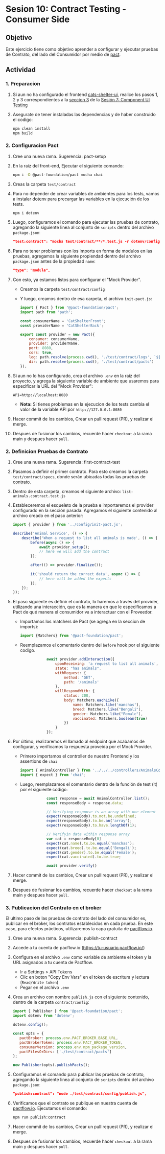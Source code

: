 # Sesion 10: Contract Testing - Consumer Side

## Objetivo
Este ejercicio tiene como objetivo aprender a configurar y ejecutar pruebas de Contrato, del lado del Consumidor por medio de [pact](https://pact.io/).

## Actividad

### 1. Preparacion

1. Si aun no ha configurado el frontend [cats-shelter-ui](https://github.com/holgiosalos/cats-shelter-ui), realice los pasos 1, 2 y 3 correspondientes a la [seccion 3](../component-ui/README.md#3-verificar-funcionamiento-del-front-end) de la [Sesión 7: Component UI Testing](../component-ui/README.md)

1. Asegurate de tener instaladas las dependencias y de haber construido el codigo:

   ```bash
   npm clean install
   npm build
   ```

### 2. Configuracion Pact

1. Cree una nueva rama. Sugerencia: pact-setup

1. En la raiz del front-end, Ejecutar el siguiente comando:

   ```bash
   npm i -D @pact-foundation/pact mocha chai
   ```

1. Creas la carpeta `test/contract`

1. Para no depender de crear variables de ambientes para los tests, vamos a instalar [dotenv](https://www.npmjs.com/package/dotenv) para precargar las variables en la ejecución de los tests.

   ```bash
   npm i dotenv
   ```

1. Luego, configuramos el comando para ejecutar las pruebas de contrato, agregando la siguiente linea al conjunto de `scripts` dentro del archivo `package.json`:

   ```json
   "test:contract": "mocha test/contract/**/*.test.js -r dotenv/config",
   ```

1. Para no tener problemas con los imports en forma de modulos en las pruebas, agregamos la siguiente propiendad dentro del archivo `package.json` antes de la propiedad `name`:

   ```json
   "type": "module",
   ```

1. Con esto, ya estamos listos para configurar el "Mock Provider".

   - Creamos la carpeta `test/contract/config`

   - Y luego, creamos dentro de esa carpeta, el archivo `init-pact.js`:

      ```js
      import { Pact } from '@pact-foundation/pact';
      import path from 'path';
      
      const consumerName = 'CatShelterFront';
      const providerName = 'CatShelterBack';
      
      export const provider = new Pact({
          consumer: consumerName,
          provider: providerName,
          port: 8080,
          cors: true,
          log: path.resolve(process.cwd(), './test/contract/logs', `${consumerName}-${providerName}.log`),
          dir: path.resolve(process.cwd(), './test/contract/pacts')
      });
      ```

1. Si aun no lo has configurado, crea el archivo `.env` en la raiz del proyecto, y agrega la siguiente variable de ambiente que usaremos para especificar la URL del "Mock Provider":

   ```env
   API=http://localhost:8080
   ```

   - **Nota:** Si tienes problemas en la ejecucion de los tests cambia el valor de la variable API por `http://127.0.0.1:8080`

1. Hacer commit de los cambios, Crear un pull request (PR), y realizar el merge.

1. Despues de fusionar los cambios, recuerde hacer `checkout` a la rama main y despues hacer `pull`.

### 2. Definicion Pruebas de Contrato

1. Cree una nueva rama. Sugerencia: first-contract-test

1. Pasamos a definir el primer contrato. Para esto creamos la carpeta `test/contract/specs`, donde serán ubicadas todas las pruebas de contrato.

1. Dentro de esta carpeta, creamos el siguiente archivo: `list-animals.contract.test.js`

1. Estableceremos el esqueleto de la prueba e importaremos el provider configurado en la sección pasada. Agregamos el siguiente contenido al archivo creado en el paso anterior:

   ```js
   import { provider } from '../config/init-pact.js';
   
   describe('Animal Service', () => {
       describe('When a request to list all animals is made', () => {
           before(async () => {
               await provider.setup();
               // here we will add the contract
           });
   
           after(() => provider.finalize());
           
           it('should return the correct data', async () => {
               // here will be added the expects
           });
       });
   });
   ```

1. El paso siguiente es definir el contrato, lo haremos a través del provider, utilizando una interacción, que es la manera en que le especificamos a Pact de qué manera el consumidor va a interactuar con el Proveedor.

   - Importamos los matchers de Pact (se agrega en la seccion de imports):

      ```js
      import {Matchers} from '@pact-foundation/pact';
      ```

   - Reemplazamos el comentario dentro del `before` hook por el siguiente codigo.

      ```js
                  await provider.addInteraction({
                      uponReceiving: 'a request to list all animals',
                      state: "has animals",
                      withRequest: {
                          method: 'GET',
                          path: '/animals'
                      },
                      willRespondWith: {
                          status: 200,
                          body: Matchers.eachLike({
                              name: Matchers.like('manchas'),
                              breed: Matchers.like("Bengali"),
                              gender: Matchers.like("Female"),
                              vaccinated: Matchers.boolean(true)
                          })
                      }
                  });
      ```

1. Por último, realizaremos el llamado al endpoint que acabamos de configurar, y verificamos la respuesta proveida por el Mock Provider.

   - Primero importamos el controller de nuestro Frontend y los assertions de `chai`
      ```js
      import { AnimalController } from '../../../controllers/AnimalsController.js';
      import { expect } from 'chai';
      ```

   - Luego, reemplazamos el comentario dentro de la función de test (it) por el siguiente codigo:

      ```js
                  const response = await AnimalController.list();
                  const responseBody = response.data;

                  // Verifying response is an array with one element
                  expect(responseBody).to.not.be.undefined;
                  expect(responseBody).to.be.an('array');
                  expect(responseBody).to.have.lengthOf(1);

                  // Verifyin data within response array
                  var cat = responseBody[0]
                  expect(cat.name).to.be.equal('manchas');
                  expect(cat.breed).to.be.equal('Bengali');
                  expect(cat.gender).to.be.equal('Female');
                  expect(cat.vaccinated).to.be.true;

                  await provider.verify()
      ```

1. Hacer commit de los cambios, Crear un pull request (PR), y realizar el merge.

1. Despues de fusionar los cambios, recuerde hacer `checkout` a la rama main y despues hacer `pull`.

### 3. Publicacion del Contrato en el broker

El ultimo paso de las pruebas de contrato del lado del consumidor es, publicar en el broker, los contratos establecidos en cada prueba. En este caso, para efectos prácticos, utilizaremos la capa gratuita de [pactflow.io](https://pactflow.io/).

1. Cree una nueva rama. Sugerencia: publish-contract

1. Accede a tu cuenta de pacflow.io (https://tu-usuario.pactflow.io/) 

1. Configura en el archivo `.env` como variable de ambiente el token y la URL asignados a tu cuenta de Pactflow.

   - Ir a Settings > API Tokens
   - Clic en boton "Copy Env Vars" en el token de escritura y lectura (`Read/Write token`)
   - Pegar en el archivo `.env`

1. Crea un archivo con nombre `publish.js` con el siguiente contenido, dentro de la carpeta `contract/config`:

   ```js
   import { Publisher } from '@pact-foundation/pact';
   import dotenv from 'dotenv';

   dotenv.config();

   const opts = {
      pactBroker: process.env.PACT_BROKER_BASE_URL,
      pactBrokerToken: process.env.PACT_BROKER_TOKEN,
      consumerVersion: process.env.npm_package_version,
      pactFilesOrDirs: ['./test/contract/pacts']
   };

   new Publisher(opts).publishPacts();
   ```

1. Configuramos el comando para publicar las pruebas de contrato, agregando la siguiente linea al conjunto de `scripts` dentro del archivo `package.json`:

   ```json
   "publish:contract": "node ./test/contract/config/publish.js",
   ```

1. Verificamos que el contrato se publique en nuestra cuenta de [pactflow.io](https://pactflow.io/). Ejecutamos el comando:

   ```bash
   npm run publish:contract
   ```

1. Hacer commit de los cambios, Crear un pull request (PR), y realizar el merge.

1. Despues de fusionar los cambios, recuerde hacer `checkout` a la rama main y despues hacer `pull`.